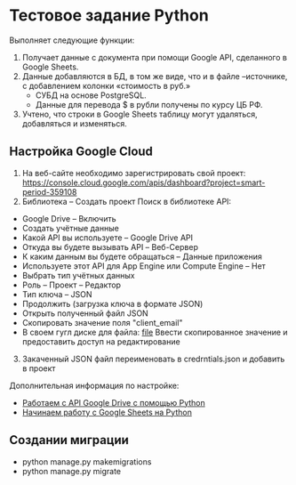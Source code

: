 # Тестовое задание Python 

Выполняет следующие функции:

1. Получает данные с документа при помощи Google API, сделанного в Google Sheets.
2. Данные добавляются в БД, в том же виде, что и в файле –источнике, с добавлением колонки «стоимость в руб.»
   -  СУБД на основе PostgreSQL.
   -  Данные для перевода $ в рубли получены по курсу ЦБ РФ.
3. Учтено, что строки в Google Sheets таблицу могут удаляться, добавляться и изменяться.

   


## Настройка Google Cloud

1. На веб-сайте необходимо зарегистрировать свой проект:
https://console.cloud.google.com/apis/dashboard?project=smart-period-359108 
2. Библиотека – Создать проект
Поиск в библиотеке API:
- Google Drive – Включить
- Создать учётные данные
- Какой API вы используете – Google Drive API
- Откуда вы будете вызывать API – Веб-Сервер
- К каким данным вы будете обращаться – Данные приложения
- Используете этот API для App Engine или Compute Engine – Нет
- Выбрать тип учётных данных
- Роль – Проект – Редактор
- Тип ключа – JSON
- Продолжить (загрузка ключа в формате JSON)
- Открыть полученный файл JSON
- Скопировать значение поля "client_email"
- В своем гугл диске для файла:
[file](https://docs.google.com/spreadsheets/d/1f-qZEX1k_3nj5cahOzntYAnvO4ignbyesVO7yuBdv_g/edit#gid=0)
Ввести скопированное значение и предоставить доступ на редактирование
3. Закаченный JSON файл переименовать в credrntials.json и добавить в проект


Дополнительная информация по настройке:
- [Работаем с API Google Drive с помощью Python](http://datalytics.ru/all/rabotaem-s-api-google-drive-s-pomoschyu-python/)
- [Начинаем работу с Google Sheets на Python](https://itnan.ru/post.php?c=1&p=483302)

## Создании миграции
- python manage.py makemigrations
- python manage.py migrate


